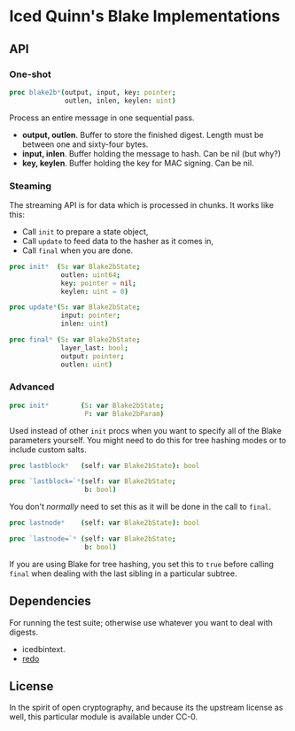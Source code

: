 # Iced Quinn's Blake Implementations

## API

### One-shot
```nim
proc blake2b*(output, input, key: pointer;
              outlen, inlen, keylen: uint)
```

Process an entire message in one sequential pass.

 - **output, outlen**. Buffer to store the finished digest. Length must be between one and sixty-four bytes.
 - **input, inlen**. Buffer holding the message to hash. Can be nil (but why?)
 - **key, keylen**. Buffer holding the key for MAC signing. Can be nil.

### Steaming
The streaming API is for data which is processed in chunks. It works like this:

 - Call `init` to prepare a state object,
 - Call `update` to feed data to the hasher as it comes in,
 - Call `final` when you are done.

```nim
proc init*  (S: var Blake2bState;
             outlen: uint64;
             key: pointer = nil;
             keylen: uint = 0)
```

```nim
proc update*(S: var Blake2bState;
             input: pointer;
             inlen: uint)
```

```nim
proc final* (S: var Blake2bState;
             layer_last: bool;
             output: pointer;
             outlen: uint)
```

### Advanced
```nim
proc init*        (S: var Blake2bState;
                   P: var Blake2bParam)
```

Used instead of other `init` procs when you want to specify all of the Blake parameters yourself. You might need to do this for tree hashing modes or to include custom salts.

```nim
proc lastblock*   (self: var Blake2bState): bool
```

```nim
proc `lastblock=`*(self: var Blake2bState;
                   b: bool)
```

You don't *normally* need to set this as it will be done in the call to `final`.

```nim
proc lastnode*    (self: var Blake2bState): bool
```

```nim
proc `lastnode=`* (self: var Blake2bState;
                   b: bool)
```

If you are using Blake for tree hashing, you set this to `true` before calling `final` when dealing with the last sibling in a particular subtree.

## Dependencies

For running the test suite; otherwise use whatever you want to deal with digests.

 - icedbintext.
 - [redo](https://github.com/apenwarr/redo)

## License
In the spirit of open cryptography, and because its the upstream
license as well, this particular module is available under CC-0.
